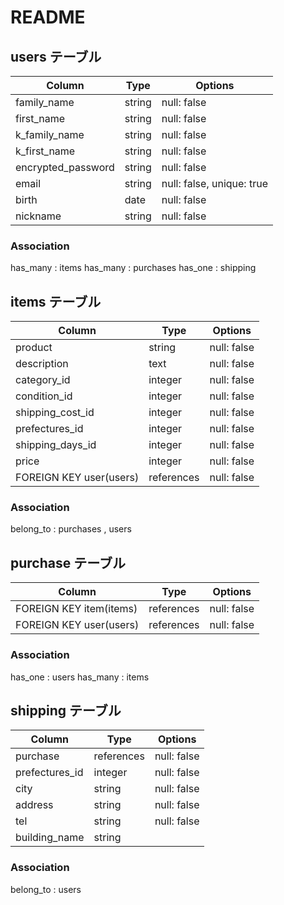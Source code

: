 # README

## users テーブル

| Column             | Type   | Options     |
| ------------------ | ------ | ----------- |
| family_name        | string | null: false |
| first_name         | string | null: false |
| k_family_name      | string | null: false |
| k_first_name       | string | null: false |
| encrypted_password | string | null: false |
| email              | string | null: false, unique: true|
| birth              | date   | null: false |
| nickname           | string | null: false |

### Association
has_many : items
has_many : purchases
has_one  : shipping

## items テーブル

| Column                  | Type    | Options     |
| ----------------------- | ------  | ----------- |
| product                 | string  | null: false |
| description             | text    | null: false |
| category_id             | integer | null: false |
| condition_id            | integer | null: false |
| shipping_cost_id        | integer | null: false |
| prefectures_id          | integer | null: false |
| shipping_days_id 　　　  | integer | null: false |
| price             　　　 | integer | null: false |
| FOREIGN KEY user(users) |references| null: false |
### Association
belong_to  : purchases , users


## purchase テーブル

| Column                  | Type     | Options     |
| ----------------------- | ------   | ----------- |
| FOREIGN KEY item(items) |references| null: false |
| FOREIGN KEY user(users) |references| null: false |

### Association
has_one   : users
has_many  : items



## shipping テーブル

| Column             | Type      | Options     |
| ------------------ | ------    | ----------- |
| purchase           | references| null: false |
| prefectures_id     | integer   | null: false |
| city               | string    | null: false |
| address            | string    | null: false |
| tel                | string    | null: false |
| building_name      | string    |             |

### Association
belong_to : users